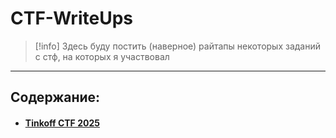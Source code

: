 # CTF-WriteUps

>[!info]
>Здесь буду постить (наверное) райтапы некоторых заданий с стф, на которых я участвовал

---
## Содержание:
- #### [Tinkoff CTF 2025](./TCTF2025/TCTF2025.md)
